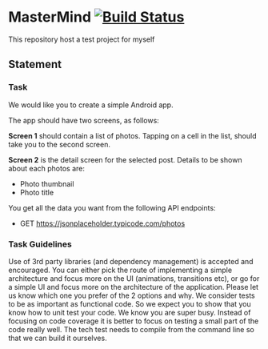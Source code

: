 # MasterMind [![Build Status](https://travis-ci.org/ap7/MasterMind.svg?branch=master)](https://travis-ci.org/ap7/MasterMind)

This repository host a test project for myself

## Statement

### Task
We would like you to create a simple Android app.

The app should have two screens, as follows:

**Screen 1** should contain a list of photos. Tapping on a cell in the list, should take you to the second screen.

**Screen 2** is the detail screen for the selected post. Details to be shown about each photos are:

- Photo thumbnail
- Photo title

You get all the data you want from the following API endpoints:

- GET https://jsonplaceholder.typicode.com/photos

### Task Guidelines
Use of 3rd party libraries (and dependency management) is accepted and encouraged.
You can either pick the route of implementing a simple architecture and focus more on the UI (animations, transitions etc), 
or go for a simple UI and focus more on the architecture of the application. 
Please let us know which one you prefer of the 2 options and why.
We consider tests to be as important as functional code. So we expect you to show that you know how to unit test your code. 
We know you are super busy. Instead of focusing on code coverage it is better to focus on testing a small part of the code really well.
The tech test needs to compile from the command line so that we can build it ourselves.
